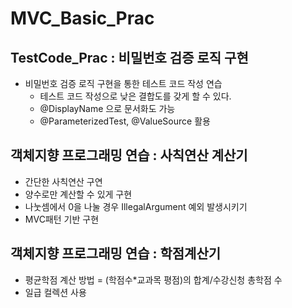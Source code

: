 # MVC_Basic_Prac

## TestCode_Prac : 비밀번호 검증 로직 구현
* 비밀번호 검증 로직 구현을 통한 테스트 코드 작성 연습
  - 테스트 코드 작성으로 낮은 결합도를 갖게 할 수 있다.
  - @DisplayName 으로 문서화도 가능
  - @ParameterizedTest, @ValueSource 활용

## 객체지향 프로그래밍 연습 : 사칙연산 계산기
 - 간단한 사칙연산 구연
 - 양수로만 계산할 수 있게 구현
 - 나눗셈에서 0을 나눌 경우 IllegalArgument 예외 발생시키기
 - MVC패턴 기반 구현

## 객체지향 프로그래밍 연습 : 학점계산기
 - 평균학점 계산 방법 = (학점수*교과목 평점)의 합계/수강신청 총학점 수
 - 일급 컬렉션 사용
